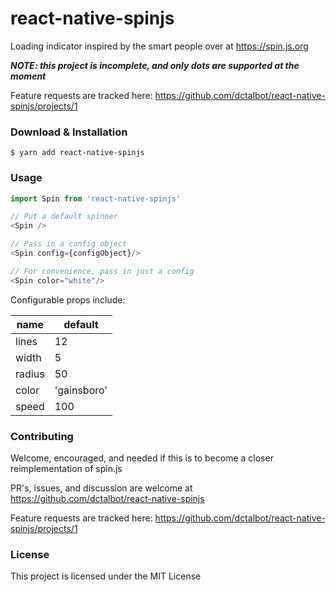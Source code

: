 # react-native-spinjs

Loading indicator inspired by the smart people over at  https://spin.js.org

**_NOTE: this project is incomplete, and only dots are supported at the moment_**

Feature requests are tracked here: https://github.com/dctalbot/react-native-spinjs/projects/1

### Download & Installation

```shell
$ yarn add react-native-spinjs
```

### Usage

```javascript
import Spin from 'react-native-spinjs'

// Put a default spinner
<Spin />

// Pass in a config object
<Spin config={configObject}/>

// For convenience, pass in just a config
<Spin color="white"/>
```

Configurable props include:

| name   | default     |
| ------ | ----------- |
| lines  | 12          |
| width  | 5           |
| radius | 50          |
| color  | 'gainsboro' |
| speed  | 100         |

### Contributing

Welcome, encouraged, and needed if this is to become a closer reimplementation of spin.js

PR's, issues, and discussion are welcome at https://github.com/dctalbot/react-native-spinjs

Feature requests are tracked here: https://github.com/dctalbot/react-native-spinjs/projects/1

### License

This project is licensed under the MIT License
